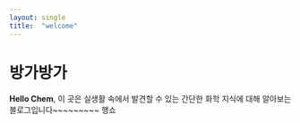 ```yaml
---
layout: single
title:  "welcome"
---
```


# 방가방가

**Hello Chem**, 이 곳은 실생활 속에서 발견할 수 있는 간단한 화학 지식에 대해 알아보는 블로그입니다~~~~~~~~~
행쇼
